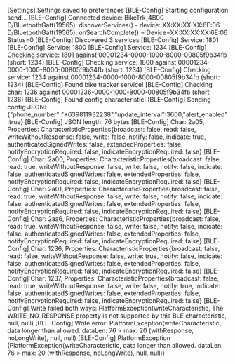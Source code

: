 [Settings] Settings saved to preferences
[BLE-Config] Starting configuration send...
[BLE-Config] Connected device: BikeTrk_4B00
D/BluetoothGatt(19565): discoverServices() - device: XX:XX:XX:XX:6E:06
D/BluetoothGatt(19565): onSearchComplete() = Device=XX:XX:XX:XX:6E:06 Status=0
[BLE-Config] Discovered 3 services
[BLE-Config] Service: 1801
[BLE-Config] Service: 1800
[BLE-Config] Service: 1234
[BLE-Config] Checking service: 1801 against 00001234-0000-1000-8000-00805f9b34fb (short: 1234)
[BLE-Config] Checking service: 1800 against 00001234-0000-1000-8000-00805f9b34fb (short: 1234)
[BLE-Config] Checking service: 1234 against 00001234-0000-1000-8000-00805f9b34fb (short: 1234)
[BLE-Config] Found bike tracker service!
[BLE-Config] Checking char: 1236 against 00001236-0000-1000-8000-00805f9b34fb (short: 1236)
[BLE-Config] Found config characteristic!
[BLE-Config] Sending config JSON: {"phone_number":"+639811932238","update_interval":3600,"alert_enabled":true}
[BLE-Config] JSON length: 76 bytes
[BLE-Config]   Char: 2a05, Properties: CharacteristicProperties{broadcast: false, read: false, writeWithoutResponse: false, write: false, notify: false, indicate: true, authenticatedSignedWrites: false, extendedProperties: false, notifyEncryptionRequired: false, indicateEncryptionRequired: false}
[BLE-Config]   Char: 2a00, Properties: CharacteristicProperties{broadcast: false, read: true, writeWithoutResponse: false, write: false, notify: false, indicate: false, authenticatedSignedWrites: false, extendedProperties: false, notifyEncryptionRequired: false, indicateEncryptionRequired: false}
[BLE-Config]   Char: 2a01, Properties: CharacteristicProperties{broadcast: false, read: true, writeWithoutResponse: false, write: false, notify: false, indicate: false, authenticatedSignedWrites: false, extendedProperties: false, notifyEncryptionRequired: false, indicateEncryptionRequired: false}
[BLE-Config]   Char: 2aa6, Properties: CharacteristicProperties{broadcast: false, read: true, writeWithoutResponse: false, write: false, notify: false, indicate: false, authenticatedSignedWrites: false, extendedProperties: false, notifyEncryptionRequired: false, indicateEncryptionRequired: false}
[BLE-Config]   Char: 1236, Properties: CharacteristicProperties{broadcast: false, read: false, writeWithoutResponse: false, write: true, notify: false, indicate: false, authenticatedSignedWrites: false, extendedProperties: false, notifyEncryptionRequired: false, indicateEncryptionRequired: false}
[BLE-Config]   Char: 1237, Properties: CharacteristicProperties{broadcast: false, read: true, writeWithoutResponse: false, write: false, notify: true, indicate: false, authenticatedSignedWrites: false, extendedProperties: false, notifyEncryptionRequired: false, indicateEncryptionRequired: false}
[BLE-Config] Write failed both ways: PlatformException(writeCharacteristic, The WRITE_NO_RESPONSE property is not supported by this BLE characteristic, null, null)
[BLE-Config] Write error: PlatformException(writeCharacteristic, data longer than allowed. dataLen: 76 > max: 20 (withResponse, noLongWrite), null, null)
[BLE-Config] PlatformException (PlatformException(writeCharacteristic, data longer than allowed. dataLen: 76 > max: 20 (withResponse, noLongWrite), null, null))
